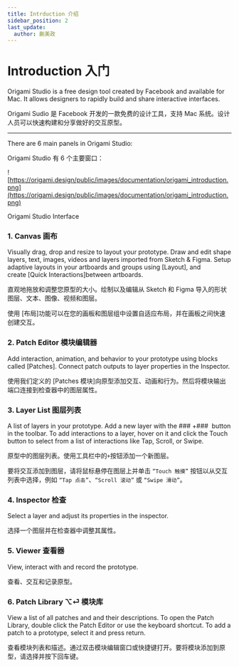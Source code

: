 ```yaml
---
title: Intrduction 介绍
sidebar_position: 2
last_update:
  author: 蒯美政
---
```


# Introduction 入门

Origami Studio is a free design tool created by Facebook and available for Mac. It allows designers to rapidly build and share interactive interfaces.

Origami Sudio 是 Facebook 开发的一款免费的设计工具，支持 Mac 系统。设计人员可以快速构建和分享做好的交互原型。

---

There are 6 main panels in Origami Studio:

Origami Studio 有 6 个主要窗口：

![https://origami.design/public/images/documentation/origami_introduction.png](https://origami.design/public/images/documentation/origami_introduction.png)

Origami Studio Interface

### 1. Canvas 画布

Visually drag, drop and resize to layout your prototype. Draw and edit shape layers, text, images, videos and layers imported from Sketch & Figma. Setup adaptive layouts in your artboards and groups using [Layout], and create [Quick Interactions]between artboards.

直观地拖放和调整您原型的大小。绘制以及编辑从 Sketch 和 Figma 导入的形状图层、文本、图像、视频和图层。

使用 [布局]功能可以在您的画板和图层组中设置自适应布局，并在画板之间快速创建交互。

### 2. Patch Editor 模块编辑器

Add interaction, animation, and behavior to your prototype using blocks called [Patches]. Connect patch outputs to layer properties in the Inspector.

使用我们定义的 [Patches 模块]向原型添加交互、动画和行为。然后将模块输出端口连接到检查器中的图层属性。

### 3. Layer List 图层列表

A list of layers in your prototype. Add a new layer with the ### +###  button in the toolbar. To add interactions to a layer, hover on it and click the Touch button to select from a list of interactions like Tap, Scroll, or Swipe.

原型中的图层列表。使用工具栏中的`+`按钮添加一个新图层。

要将交互添加到图层，请将鼠标悬停在图层上并单击 `“Touch 触摸”` 按钮以从交互列表中选择，例如 `“Tap 点击”`、`“Scroll 滚动”` 或 `“Swipe 滑动”`。

### 4. Inspector 检查

Select a layer and adjust its properties in the inspector.

选择一个图层并在检查器中调整其属性。

### 5. Viewer 查看器

View, interact with and record the prototype.

查看、交互和记录原型。

### 6. Patch Library ⌥⏎ 模块库

View a list of all patches and and their descriptions. To open the Patch Library, double click the Patch Editor or use the keyboard shortcut. To add a patch to a prototype, select it and press return.

查看模块列表和描述。通过双击模块编辑窗口或快捷键打开。要将模块添加到原型，请选择并按下回车键。
